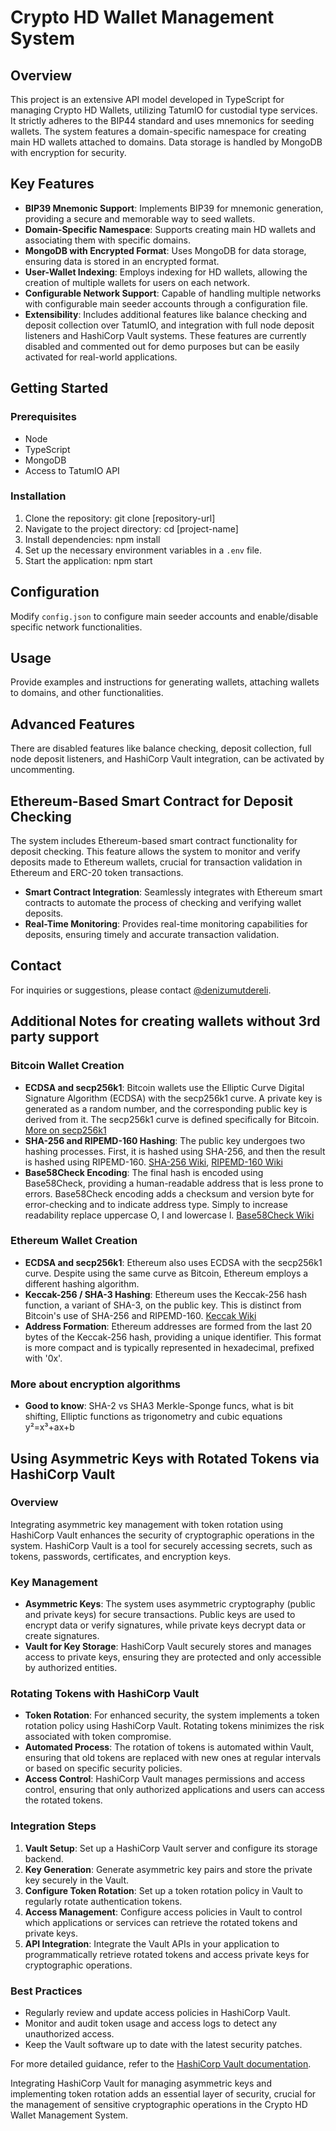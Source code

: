 # Crypto HD Wallet Management System

## Overview

This project is an extensive API model developed in TypeScript for managing Crypto HD Wallets, utilizing TatumIO for custodial type services. It strictly adheres to the BIP44 standard and uses mnemonics for seeding wallets. The system features a domain-specific namespace for creating main HD wallets attached to domains. Data storage is handled by MongoDB with encryption for security.

## Key Features

- **BIP39 Mnemonic Support**: Implements BIP39 for mnemonic generation, providing a secure and memorable way to seed wallets.
- **Domain-Specific Namespace**: Supports creating main HD wallets and associating them with specific domains.
- **MongoDB with Encrypted Format**: Uses MongoDB for data storage, ensuring data is stored in an encrypted format.
- **User-Wallet Indexing**: Employs indexing for HD wallets, allowing the creation of multiple wallets for users on each network.
- **Configurable Network Support**: Capable of handling multiple networks with configurable main seeder accounts through a configuration file.
- **Extensibility**: Includes additional features like balance checking and deposit collection over TatumIO, and integration with full node deposit listeners and HashiCorp Vault systems. These features are currently disabled and commented out for demo purposes but can be easily activated for real-world applications.

## Getting Started

### Prerequisites

- Node
- TypeScript
- MongoDB
- Access to TatumIO API

### Installation

1. Clone the repository:
   git clone [repository-url]
2. Navigate to the project directory:
   cd [project-name]
3. Install dependencies:
   npm install
4. Set up the necessary environment variables in a `.env` file.
5. Start the application:
   npm start

## Configuration

Modify `config.json` to configure main seeder accounts and enable/disable specific network functionalities.

## Usage

Provide examples and instructions for generating wallets, attaching wallets to domains, and other functionalities.

## Advanced Features

There are disabled features like balance checking, deposit collection, full node deposit listeners, and HashiCorp Vault integration, can be activated by uncommenting.

## Ethereum-Based Smart Contract for Deposit Checking

The system includes Ethereum-based smart contract functionality for deposit checking. This feature allows the system to monitor and verify deposits made to Ethereum wallets, crucial for transaction validation in Ethereum and ERC-20 token transactions.

- **Smart Contract Integration**: Seamlessly integrates with Ethereum smart contracts to automate the process of checking and verifying wallet deposits.
- **Real-Time Monitoring**: Provides real-time monitoring capabilities for deposits, ensuring timely and accurate transaction validation.

## Contact

For inquiries or suggestions, please contact [@denizumutdereli](https://www.linkedin.com/in/denizumutdereli).

## Additional Notes for creating wallets without 3rd party support

### Bitcoin Wallet Creation

- **ECDSA and secp256k1**: Bitcoin wallets use the Elliptic Curve Digital Signature Algorithm (ECDSA) with the secp256k1 curve. A private key is generated as a random number, and the corresponding public key is derived from it. The secp256k1 curve is defined specifically for Bitcoin. [More on secp256k1](https://en.bitcoin.it/wiki/Secp256k1)
- **SHA-256 and RIPEMD-160 Hashing**: The public key undergoes two hashing processes. First, it is hashed using SHA-256, and then the result is hashed using RIPEMD-160. [SHA-256 Wiki](https://en.wikipedia.org/wiki/SHA-2), [RIPEMD-160 Wiki](https://en.wikipedia.org/wiki/RIPEMD)
- **Base58Check Encoding**: The final hash is encoded using Base58Check, providing a human-readable address that is less prone to errors. Base58Check encoding adds a checksum and version byte for error-checking and to indicate address type. Simply to increase readability replace uppercase O, I and lowercase l. [Base58Check Wiki](https://en.wikipedia.org/wiki/Base58)

### Ethereum Wallet Creation

- **ECDSA and secp256k1**: Ethereum also uses ECDSA with the secp256k1 curve. Despite using the same curve as Bitcoin, Ethereum employs a different hashing algorithm.
- **Keccak-256 / SHA-3 Hashing**: Ethereum uses the Keccak-256 hash function, a variant of SHA-3, on the public key. This is distinct from Bitcoin's use of SHA-256 and RIPEMD-160. [Keccak Wiki](https://en.wikipedia.org/wiki/SHA-3)
- **Address Formation**: Ethereum addresses are formed from the last 20 bytes of the Keccak-256 hash, providing a unique identifier. This format is more compact and is typically represented in hexadecimal, prefixed with '0x'.

### More about encryption algorithms

- **Good to know**: SHA-2 vs SHA3 Merkle-Sponge funcs, what is bit shifting, Elliptic functions as trigonometry and cubic equations y²=x³+ax+b 

## Using Asymmetric Keys with Rotated Tokens via HashiCorp Vault

### Overview

Integrating asymmetric key management with token rotation using HashiCorp Vault enhances the security of cryptographic operations in the system. HashiCorp Vault is a tool for securely accessing secrets, such as tokens, passwords, certificates, and encryption keys.

### Key Management

- **Asymmetric Keys**: The system uses asymmetric cryptography (public and private keys) for secure transactions. Public keys are used to encrypt data or verify signatures, while private keys decrypt data or create signatures.
- **Vault for Key Storage**: HashiCorp Vault securely stores and manages access to private keys, ensuring they are protected and only accessible by authorized entities.

### Rotating Tokens with HashiCorp Vault

- **Token Rotation**: For enhanced security, the system implements a token rotation policy using HashiCorp Vault. Rotating tokens minimizes the risk associated with token compromise.
- **Automated Process**: The rotation of tokens is automated within Vault, ensuring that old tokens are replaced with new ones at regular intervals or based on specific security policies.
- **Access Control**: HashiCorp Vault manages permissions and access control, ensuring that only authorized applications and users can access the rotated tokens.

### Integration Steps

1. **Vault Setup**: Set up a HashiCorp Vault server and configure its storage backend.
2. **Key Generation**: Generate asymmetric key pairs and store the private key securely in the Vault.
3. **Configure Token Rotation**: Set up a token rotation policy in Vault to regularly rotate authentication tokens.
4. **Access Management**: Configure access policies in Vault to control which applications or services can retrieve the rotated tokens and private keys.
5. **API Integration**: Integrate the Vault APIs in your application to programmatically retrieve rotated tokens and access private keys for cryptographic operations.

### Best Practices

- Regularly review and update access policies in HashiCorp Vault.
- Monitor and audit token usage and access logs to detect any unauthorized access.
- Keep the Vault software up to date with the latest security patches.

For more detailed guidance, refer to the [HashiCorp Vault documentation](https://www.vaultproject.io/docs).

Integrating HashiCorp Vault for managing asymmetric keys and implementing token rotation adds an essential layer of security, crucial for the management of sensitive cryptographic operations in the Crypto HD Wallet Management System.

